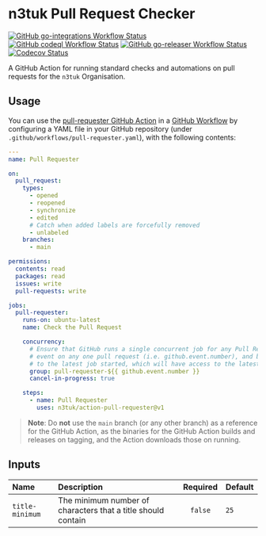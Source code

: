 # n3tuk Pull Request Checker

[![GitHub go-integrations Workflow Status](https://img.shields.io/github/actions/workflow/status/n3tuk/action-pull-requester/go-integrations.yaml?label=go-integrations&style=flat-square)](https://github.com/n3tuk/action-pull-requester/actions/workflows/go-integrations.yaml)
[![GitHub codeql Workflow Status](https://img.shields.io/github/actions/workflow/status/n3tuk/action-pull-requester/codeql.yaml?label=codeql&style=flat-square)](https://github.com/n3tuk/action-pull-requester/actions/workflows/codeql.yaml)
[![GitHub go-releaser Workflow Status](https://img.shields.io/github/actions/workflow/status/n3tuk/action-pull-requester/go-releaser.yaml?label=go-releaser&style=flat-square)](https://github.com/n3tuk/action-pull-requester/actions/workflows/go-releaser.yaml)
[![Codecov Status](https://codecov.io/gh/n3tuk/action-pull-requester/branch/main/graph/badge.svg?token=ZTYAZGRQG5)](https://codecov.io/gh/n3tuk/action-pull-requester)

A GitHub Action for running standard checks and automations on pull requests for
the `n3tuk` Organisation.

## Usage

You can use the [pull-requester GitHub Action][pull-requester-marketplace] in a
[GitHub Workflow][github-workflow] by configuring a YAML file in your GitHub
repository (under `.github/workflows/pull-requester.yaml`), with the following
contents:

[github-workflow]: https://help.github.com/en/articles/about-github-actions
[pull-requester-marketplace]: https://github.com/marketplace/actions/pull-requester

```yaml
---
name: Pull Requester

on:
  pull_request:
    types:
      - opened
      - reopened
      - synchronize
      - edited
      # Catch when added labels are forcefully removed
      - unlabeled
    branches:
      - main

permissions:
  contents: read
  packages: read
  issues: write
  pull-requests: write

jobs:
  pull-requester:
    runs-on: ubuntu-latest
    name: Check the Pull Request

    concurrency:
      # Ensure that GitHub runs a single concurrent job for any Pull Requester
      # event on any one pull request (i.e. github.event.number), and bias that
      # to the latest job started, which will have access to the latest settings
      group: pull-requester-${{ github.event.number }}
      cancel-in-progress: true

    steps:
      - name: Pull Requester
        uses: n3tuk/action-pull-requester@v1
```

> **Note**:
> Do **not** use the `main` branch (or any other branch) as a reference for the
> GitHub Action, as the binaries for the GitHub Action builds and releases on
> tagging, and the Action downloads those on running.

## Inputs

| Name | Description | Required | Default |
| :--- | :---------- | :------: | :------ |
| `title-minimum` | The minimum number of characters that a title should contain | `false` | `25` |
